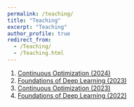```yaml
---
permalink: /teaching/
title: "Teaching"
excerpt: "Teaching"
author_profile: true
redirect_from: 
  - /Teaching/
  - /Teaching.html
---
```


1. [Continuous Optimization (2024)](https://eneamc.github.io/teaching/2024co)
2. [Foundations of Deep Learning (2023)](https://eneamc.github.io/teaching/2023dl)
3. [Continuous Optimization (2023)](https://eneamc.github.io/teaching/2023co)
4. [Foundations of Deep Learning (2022)](https://eneamc.github.io/teaching/2022dl)